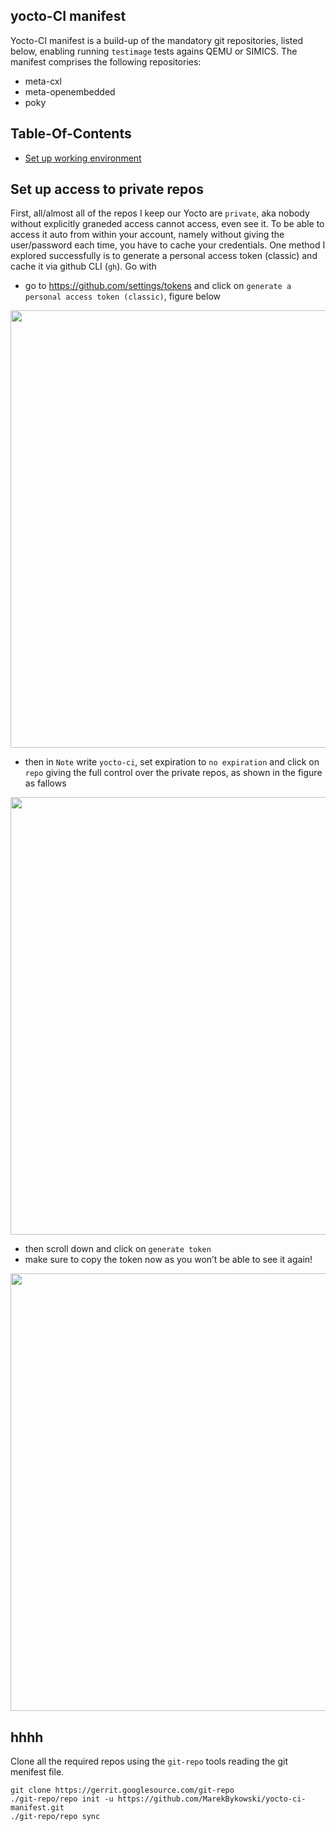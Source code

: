 ## yocto-CI manifest

Yocto-CI manifest is a build-up of the mandatory git repositories, listed below, enabling running `testimage` tests agains QEMU or SIMICS. The manifest comprises the following repositories:
- meta-cxl 
- meta-openembedded
- poky

## Table-Of-Contents

- [Set up working environment](#set-up-working-environment)  

## Set up access to private repos

First, all/almost all of the repos I keep our Yocto are `private`, aka nobody without explicitly graneded access cannot access, even see it. To be able to access it auto from within your account, namely without giving the user/password each time, you have to cache your credentials. One method I explored successfully is to generate a personal access token (classic) and cache it via github CLI (`gh`). Go with

- go to https://github.com/settings/tokens and click on `generate a personal access token (classic)`, figure below

<p align="center">
  <img width="700" src="https://github.com/user-attachments/assets/44e5a5d7-bb84-4de8-9587-c98ee95f4931">  
</p>

- then in `Note` write `yocto-ci`, set expiration to `no expiration` and click on `repo` giving the full control over the private repos, as shown in the figure as fallows

<p align="center">
  <img width="700" src="https://github.com/user-attachments/assets/0dfb35ac-675f-44fa-ae41-672b9fbe1995">
</p>

- then scroll down and click on `generate token`
- make sure to copy the token now as you won’t be able to see it again!

<p align="center">
   <img width="700" src="https://github.com/user-attachments/assets/48efcae5-8548-493d-972a-17bc20db7d31">
</p>
  
## hhhh

Clone all the required repos using the `git-repo` tools reading the git menifest file.

```
git clone https://gerrit.googlesource.com/git-repo
./git-repo/repo init -u https://github.com/MarekBykowski/yocto-ci-manifest.git
./git-repo/repo sync
```
